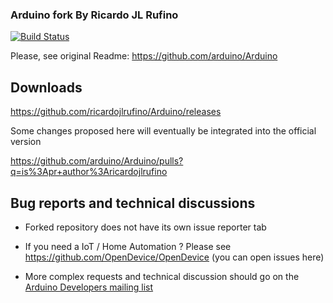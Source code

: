 ### Arduino fork By Ricardo JL Rufino

[![Build Status](https://travis-ci.org/ricardojlrufino/Arduino.svg?branch=master-dev-rjlr)](https://travis-ci.org/ricardojlrufino/Arduino)


Please, see original Readme: https://github.com/arduino/Arduino

## Downloads

https://github.com/ricardojlrufino/Arduino/releases

Some changes proposed here will eventually be integrated into the official version

https://github.com/arduino/Arduino/pulls?q=is%3Apr+author%3Aricardojlrufino

## Bug reports and technical discussions

- Forked repository does not have its own issue reporter tab

- If you need a IoT / Home Automation ? Please see https://github.com/OpenDevice/OpenDevice  (you can open issues here)

-  More complex requests and technical discussion should go on the [Arduino Developers
mailing list](https://groups.google.com/a/arduino.cc/forum/#!forum/developers)
